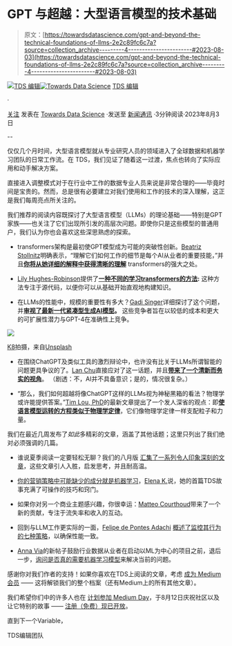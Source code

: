 # GPT 与超越：大型语言模型的技术基础

> 原文：[https://towardsdatascience.com/gpt-and-beyond-the-technical-foundations-of-llms-2e2c89fc6c7a?source=collection_archive---------4-----------------------#2023-08-03](https://towardsdatascience.com/gpt-and-beyond-the-technical-foundations-of-llms-2e2c89fc6c7a?source=collection_archive---------4-----------------------#2023-08-03)

[](https://towardsdatascience.medium.com/?source=post_page-----2e2c89fc6c7a--------------------------------)[![TDS 编辑](../Images/4b2d1beaf4f6dcf024ffa6535de3b794.png)](https://towardsdatascience.medium.com/?source=post_page-----2e2c89fc6c7a--------------------------------)[](https://towardsdatascience.com/?source=post_page-----2e2c89fc6c7a--------------------------------)[![Towards Data Science](../Images/a6ff2676ffcc0c7aad8aaf1d79379785.png)](https://towardsdatascience.com/?source=post_page-----2e2c89fc6c7a--------------------------------) [TDS 编辑](https://towardsdatascience.medium.com/?source=post_page-----2e2c89fc6c7a--------------------------------)

·

[关注](https://medium.com/m/signin?actionUrl=https%3A%2F%2Fmedium.com%2F_%2Fsubscribe%2Fuser%2F7e12c71dfa81&operation=register&redirect=https%3A%2F%2Ftowardsdatascience.com%2Fgpt-and-beyond-the-technical-foundations-of-llms-2e2c89fc6c7a&user=TDS+Editors&userId=7e12c71dfa81&source=post_page-7e12c71dfa81----2e2c89fc6c7a---------------------post_header-----------) 发表在 [Towards Data Science](https://towardsdatascience.com/?source=post_page-----2e2c89fc6c7a--------------------------------) ·发送至 [新闻通讯](/newsletter?source=post_page-----2e2c89fc6c7a--------------------------------) ·3分钟阅读·2023年8月3日[](https://medium.com/m/signin?actionUrl=https%3A%2F%2Fmedium.com%2F_%2Fvote%2Ftowards-data-science%2F2e2c89fc6c7a&operation=register&redirect=https%3A%2F%2Ftowardsdatascience.com%2Fgpt-and-beyond-the-technical-foundations-of-llms-2e2c89fc6c7a&user=TDS+Editors&userId=7e12c71dfa81&source=-----2e2c89fc6c7a---------------------clap_footer-----------)

--

[](https://medium.com/m/signin?actionUrl=https%3A%2F%2Fmedium.com%2F_%2Fbookmark%2Fp%2F2e2c89fc6c7a&operation=register&redirect=https%3A%2F%2Ftowardsdatascience.com%2Fgpt-and-beyond-the-technical-foundations-of-llms-2e2c89fc6c7a&source=-----2e2c89fc6c7a---------------------bookmark_footer-----------)

仅仅几个月时间，大型语言模型就从专业研究人员的领域进入了全球数据和机器学习团队的日常工作流。在 TDS，我们见证了随着这一过渡，焦点也转向了实际应用和动手解决方案。

直接进入调整模式对于在行业中工作的数据专业人员来说是非常合理的——毕竟时间是宝贵的。然而，总是很有必要建立对我们使用和工作的技术的深入理解，这正是我们每周亮点所关注的。

我们推荐的阅读内容既探讨了大型语言模型（LLMs）的理论基础——特别是GPT家族——也关注了它们出现所引发的高层次问题。即使你只是这些模型的普通用户，我们认为你也会喜欢这些深思熟虑的探索。

+   transformers架构是最初使GPT模型成为可能的突破性创新。[Beatriz Stollnitz](https://medium.com/u/1c8863892480?source=post_page-----2e2c89fc6c7a--------------------------------)明确表示，“理解它们如何工作的细节是每个AI从业者的重要技能，”并且[**你将从她详细的解释中获得清晰的理解**](/the-transformer-architecture-of-gpt-models-b8695b48728b) transformers的强大之处。

+   [Lily Hughes-Robinson](https://medium.com/u/5389e25ca1bb?source=post_page-----2e2c89fc6c7a--------------------------------)提供了[**一种不同的学习transformers的方法**](/learning-transformers-code-first-part-2-gpt-up-close-and-personal-1635b52ae0d7)**:** 这种方法专注于源代码，以便你可以从基础开始直观地构建知识。

+   在LLMs的性能中，规模的重要性有多大？[Gadi Singer](https://medium.com/u/51de1f48d0b?source=post_page-----2e2c89fc6c7a--------------------------------)详细探讨了这个问题，并[**审视了最新一代紧凑型生成AI模型**](/survival-of-the-fittest-compact-generative-ai-models-are-the-future-for-cost-effective-ai-at-scale-6bbdc138f618)**。** 这些竞争者旨在以较低的成本和更大的可扩展性潜力与GPT-4在准确性上竞争。

![](../Images/2c84298995d84249504a2861bc494d4e.png)

[K8](https://unsplash.com/@_k8_?utm_source=medium&utm_medium=referral)拍摄，来自[Unsplash](https://unsplash.com/?utm_source=medium&utm_medium=referral)

+   在围绕ChatGPT及类似工具的激烈辩论中，也许没有比关于LLMs所谓智能的问题更具争议的了。[Lan Chu](https://medium.com/u/3916743f0e10?source=post_page-----2e2c89fc6c7a--------------------------------)直接应对了这一话题，并且[**带来了一个清新而务实的视角**](/is-chatgpt-actually-intelligent-42d07462fe59)。 （剧透：不，AI并不具备意识；是的，情况很复杂。）

+   “那么，我们如何超越将像ChatGPT这样的LLMs视为神秘黑箱的看法？物理学或许能提供答案。”[Tim Lou, PhD](https://medium.com/u/8d41b438feef?source=post_page-----2e2c89fc6c7a--------------------------------)的最新文章提出了一个发人深省的观点：即[**使语言模型运转的方程类似于物理学定律**](/understanding-large-language-models-the-physics-of-chat-gpt-and-bert-ea512bcc6a64)，它们像物理学定律一样支配粒子和力量。

我们在最近几周发布了*如此*多精彩的文章，涵盖了其他话题；这里只列出了我们绝对必须强调的几篇。

+   谁说夏季阅读一定要轻松无聊？我们的八月版 [汇集了一系列令人印象深刻的文章](/august-edition-summer-reads-for-data-scientists-52d5ad64835b)，这些文章引人入胜，启发思考，并且耐高温。

+   [你的营销策略中可能缺少的成分就是机器学习](/leveraging-machine-learning-for-effective-marketing-strategy-development-99b1b887f2f5)，[Elena K.](https://medium.com/u/1a63363b910a?source=post_page-----2e2c89fc6c7a--------------------------------)说，她的首篇TDS故事充满了可操作的技巧和窍门。

+   如果你对另一个商业主题感兴趣，你很幸运：[Matteo Courthoud](https://medium.com/u/666130fb420f?source=post_page-----2e2c89fc6c7a--------------------------------)带来了一个新的贡献，专注于流失率和收入的互动。

+   回到与LLM工作更实际的一面，[Felipe de Pontes Adachi](https://medium.com/u/a038269245d5?source=post_page-----2e2c89fc6c7a--------------------------------) [概述了监控其行为的七种策略](/7-ways-to-monitor-large-language-model-behavior-25c267d58f06)，以确保性能一致。

+   [Anna Via](https://medium.com/u/c1a8933ed8b?source=post_page-----2e2c89fc6c7a--------------------------------)的新帖子鼓励行业数据从业者在启动以ML为中心的项目之前，退后一步，[询问是否真的需要机器学习模型](/to-use-or-not-to-use-machine-learning-d28185382c14)来解决当前的问题。

感谢你对我们作者的支持！如果你喜欢在TDS上阅读的文章，考虑 [成为 Medium 会员](https://bit.ly/tds-membership) —— 这将解锁我们的整个档案（还有Medium上的所有其他文章）。

我们希望你们中的许多人也在 [计划参加 Medium Day](https://blog.medium.com/youre-invited-to-medium-day-526193e251b2#:~:text=On%20August%2012th%2C%202023%2C%20we,share%20their%20lives%20on%20Medium.)，于8月12日庆祝社区以及让它特别的故事 —— [注册（免费）现已开放](https://hopin.com/events/medium-day-2023/registration)。

直到下一个Variable，

TDS编辑团队
